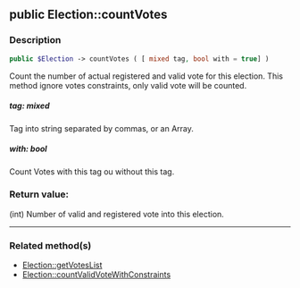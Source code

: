 ## public Election::countVotes

### Description    

```php
public $Election -> countVotes ( [ mixed tag, bool with = true] )
```

Count the number of actual registered and valid vote for this election. This method ignore votes constraints, only valid vote will be counted.    


##### **tag:** *mixed*   
Tag into string separated by commas, or an Array.    



##### **with:** *bool*   
Count Votes with this tag ou without this tag.    



### Return value:   

(int) Number of valid and registered vote into this election.


---------------------------------------

### Related method(s)      

* [Election::getVotesList](../Election%20Class/public%20Election--getVotesList.md)    
* [Election::countValidVoteWithConstraints](../Election%20Class/public%20Election--countValidVoteWithConstraints.md)    
